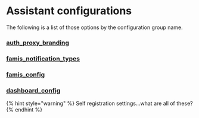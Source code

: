 # Assistant configurations

The following is a list of those options by the configuration group name.

### [auth\_proxy\_branding](auth\_proxy\_branding.md)

### [famis\_notification\_types](famis\_notification\_types.md)

### [famis\_config](famis\_config.md)

### [dashboard\_config](dashboard\_config/)

{% hint style="warning" %}
Self registration settings...what are all of these?
{% endhint %}
